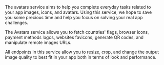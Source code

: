 The avatars service aims to help you complete everyday tasks related to your app images, icons, and avatars. Using this service, we hope to save you some precious time and help you focus on solving your real app challenges.

The Avatars service allows you to fetch countries' flags, browser icons, payment methods logos, websites favicons, generate QR codes, and manipulate remote images URLs.

All endpoints in this service allow you to resize, crop, and change the output image quality to best fit in your app both in terms of look and performance.